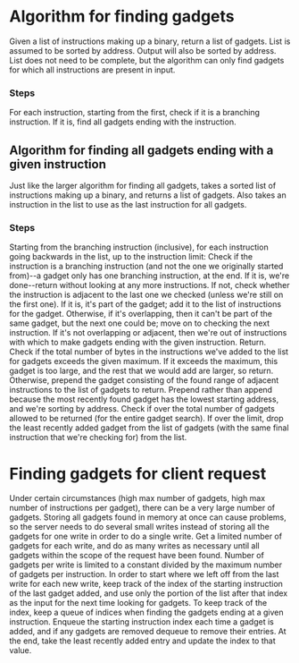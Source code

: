 # Algorithm for finding gadgets
Given a list of instructions making up a binary, return a list of gadgets.
List is assumed to be sorted by address. Output will also be sorted by address.
List does not need to be complete, but the algorithm can only find gadgets for which all instructions are present in input.

### Steps
For each instruction, starting from the first, check if it is a branching instruction.
If it is, find all gadgets ending with the instruction.

## Algorithm for finding all gadgets ending with a given instruction
Just like the larger algorithm for finding all gadgets, takes a sorted list of instructions making up a binary, and returns a list of gadgets.
Also takes an instruction in the list to use as the last instruction for all gadgets.

### Steps
Starting from the branching instruction (inclusive), for each instruction going backwards in the list, up to the instruction limit:
Check if the instruction is a branching instruction (and not the one we originally started from)--a gadget only has one branching instruction, at the end.
If it is, we're done--return without looking at any more instructions.
If not, check whether the instruction is adjacent to the last one we checked (unless we're still on the first one).
If it is, it's part of the gadget; add it to the list of instructions for the gadget.
Otherwise, if it's overlapping, then it can't be part of the same gadget, but the next one could be; move on to checking the next instruction.
If it's not overlapping or adjacent, then we're out of instructions with which to make gadgets ending with the given instruction. Return.
Check if the total number of bytes in the instructions we've added to the list for gadgets exceeds the given maximum.
If it exceeds the maximum, this gadget is too large, and the rest that we would add are larger, so return.
Otherwise, prepend the gadget consisting of the found range of adjacent instructions to the list of gadgets to return. Prepend rather than append because the most recently found gadget has the lowest starting address, and we're sorting by address.
Check if over the total number of gadgets allowed to be returned (for the entire gadget search).
If over the limit, drop the least recently added gadget from the list of gadgets (with the same final instruction that we're checking for) from the list.

# Finding gadgets for client request
Under certain circumstances (high max number of gadgets, high max number of instructions per gadget), there can be a very large number of gadgets. Storing all gadgets found in memory at once can cause problems, so the server needs to do several small writes instead of storing all the gadgets for one write in order to do a single write.
Get a limited number of gadgets for each write, and do as many writes as necessary until all gadgets within the scope of the request have been found.
Number of gadgets per write is limited to a constant divided by the maximum number of gadgets per instruction.
In order to start where we left off from the last write for each new write, keep track of the index of the starting instruction of the last gadget added, and use only the portion of the list after that index as the input for the next time looking for gadgets.
To keep track of the index, keep a queue of indices when finding the gadgets ending at a given instruction. Enqueue the starting instruction index each time a gadget is added, and if any gadgets are removed dequeue to remove their entries.
At the end, take the least recently added entry and update the index to that value.